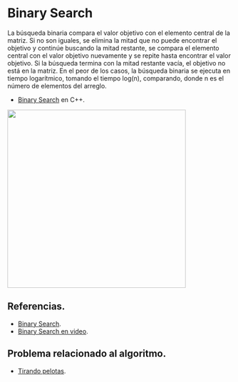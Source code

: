 # Binary Search

La búsqueda binaria compara el valor objetivo con el elemento central de la matriz. Si no son iguales, se elimina la mitad que no puede encontrar el objetivo y continúe buscando la mitad restante, se compara el elemento central con el valor objetivo nuevamente y se repite hasta encontrar el valor objetivo. Si la búsqueda termina con la mitad restante vacía, el objetivo no está en la matriz. En el peor de los casos, la búsqueda binaria se ejecuta en tiempo logarítmico, tomando el tiempo log(n), comparando, donde n es el número de elementos del arreglo.

* [Binary Search](https://github.com/Lutyvr02/Algoritmica/blob/main/Contenidos/BinarySearch/binarysearch.cpp) en C++.
<img src="(https://user-images.githubusercontent.com/101956531/197396633-74dc974a-a03d-4f03-a567-0fe07c855713.png)" width="400">

## Referencias. 
* [Binary Search](https://www.geeksforgeeks.org/binary-search/).
* [Binary Search en video](https://www.youtube.com/watch?v=V_T5NuccwRA).

## Problema relacionado al algoritmo.
* [Tirando pelotas](https://onlinejudge.org/index.php?option=onlinejudge&Itemid=8&category=661&page=show_problem&problem=620).
